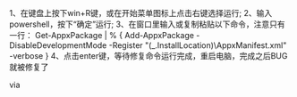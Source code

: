 
1、在键盘上按下win+R键，或在开始菜单图标上点击右键选择运行;
2、输入powershell，按下“确定”运行;
3、在窗口里输入或复制粘贴以下命令，注意只有一行：
Get-AppxPackage | % { Add-AppxPackage -DisableDevelopmentMode -Register "$($_.InstallLocation)\AppxManifest.xml" -verbose }
4、点击enter键，等待修复命令运行完成，重启电脑，完成之后BUG就被修复了

via [](https://zhidao.baidu.com/question/1431600130289612979.html)
